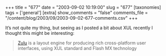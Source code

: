 +++
title = "677"
date = "2003-09-02 10:19:00"
slug = "677"
[taxonomies]
tags = ['general']
[extra]
show_comments = "false"
comments_file = "/content/blog/2003/09/2003-09-02-677-comments.csv"
+++

It’s not quite my thing, but seeing as I posted a bit about XUL recently I thought this might be interesting:

> [Zulu](http://zulu.netspedition.com/zulu/main/overview.shtml) is a layout engine for producing rich cross-platform user interfaces, using XUL standard and Flash MX technology
